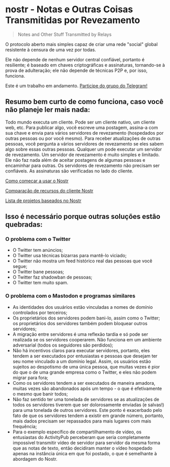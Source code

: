 # nostr - Notas e Outras Coisas Transmitidas por Revezamento
> Notes and Other Stuff Transmitted by Relays

O protocolo aberto mais simples capaz de criar uma rede "social" global resistente à censura de uma vez por todas.

Ele não depende de nenhum servidor central confiável, portanto é resiliente; é baseado em chaves criptográficas e assinaturas, tornando-se à prova de adulteração; ele não depende de técnicas P2P e, por isso, funciona.

Este é um trabalho em andamento. [Participe do grupo do Telegram!](https://t.me/nostr_protocol)

## Resumo bem curto de como funciona, caso você não planeje ler mais nada:

Todo mundo executa um cliente. Pode ser um cliente nativo, um cliente web, etc. Para publicar algo, você escreve uma postagem, assina-a com sua chave e envia para vários servidores de revezamento (hospedados por outras pessoas ou por você mesmo). Para receber atualizações de outras pessoas, você pergunta a vários servidores de revezamento se eles sabem algo sobre essas outras pessoas. Qualquer um pode executar um servidor de revezamento. Um servidor de revezamento é muito simples e limitado. Ele não faz nada além de aceitar postagens de algumas pessoas e encaminhar para outras. Os servidores de revezamento não precisam ser confiáveis. As assinaturas são verificadas no lado do cliente.

[Como começar a usar o Nostr](https://github.com/vishalxl/nostr_console/discussions/31)

[Comparação de recursos do cliente Nostr](https://github.com/vishalxl/Nostr-Clients-Features-List/blob/main/Readme.md)

[Lista de projetos baseados no Nostr](https://github.com/aljazceru/awesome-nostr)

## Isso é necessário porque outras soluções estão quebradas:

### O problema com o Twitter

- O Twitter tem anúncios;
- O Twitter usa técnicas bizarras para mantê-lo viciado;
- O Twitter não mostra um feed histórico real das pessoas que você segue;
- O Twitter bane pessoas;
- O Twitter faz shadowban de pessoas;
- O Twitter tem muito spam.

### O problema com o Mastodon e programas similares

- As identidades dos usuários estão vinculadas a nomes de domínio controlados por terceiros;
- Os proprietários dos servidores podem bani-lo, assim como o Twitter; os proprietários dos servidores também podem bloquear outros servidores;
- A migração entre servidores é uma reflexão tardia e só pode ser realizada se os servidores cooperarem. Não funciona em um ambiente adversarial (todos os seguidores são perdidos);
- Não há incentivos claros para executar servidores, portanto, eles tendem a ser executados por entusiastas e pessoas que desejam ter seu nome vinculado a um domínio legal. Assim, os usuários estão sujeitos ao despotismo de uma única pessoa, que muitas vezes é pior do que o de uma grande empresa como o Twitter, e eles não podem migrar para fora;
- Como os servidores tendem a ser executados de maneira amadora, muitas vezes são abandonados após um tempo - o que é efetivamente o mesmo que banir todos;
- Não faz sentido ter uma tonelada de servidores se as atualizações de todos os servidores tiverem que ser dolorosamente enviadas (e salvas!) para uma tonelada de outros servidores. Este ponto é exacerbado pelo fato de que os servidores tendem a existir em grande número, portanto, mais dados precisam ser repassados para mais lugares com mais frequência;
- Para o exemplo específico de compartilhamento de vídeo, os entusiastas do ActivityPub perceberam que seria completamente impossível transmitir vídeo de servidor para servidor da mesma forma que as notas de texto, então decidiram manter o vídeo hospedado apenas na instância única em que foi postado, o que é semelhante à abordagem do Nostr.

